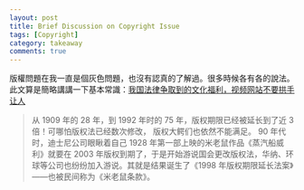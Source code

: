 ```yaml
---
layout: post
title: Brief Discussion on Copyright Issue
tags: [Copyright]
category: takeaway
comments: true
---
```


版權問題在我一直是個灰色問題，也沒有認真的了解過。很多時候各有各的說法。此文算是簡略講講一下基本常識：[我国法律争取到的文化福利，视频网站不要拱手让人](https://www.bilibili.com/read/cv464167/)

>从 1909 年的 28 年，到 1992 年时的 75 年，版权期限已经被延长到了近 3 倍！可哪怕版权法已经数次修改， 版权大鳄们也依然不能满足。 90 年代时，迪士尼公司眼瞅着自己 1928 年第一部上映的米老鼠作品《蒸汽船威利》就要在 2003 年版权到期了，于是开始游说国会更改版权法，华纳、环球等公司也纷纷加入游说。其就是结果诞生了《1998 年版权期限延长法案》——也被民间称为《米老鼠条款》。